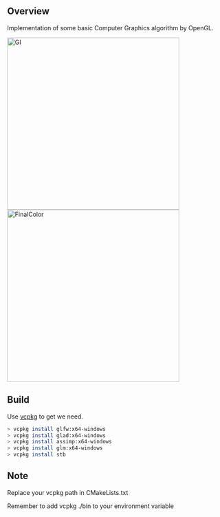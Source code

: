 ## Overview
Implementation of some basic Computer Graphics algorithm by OpenGL.

<img src="https://github.com/ArthurHsu142857/ComputerGraphicsAlgo/assets/43297470/1206033c-f277-4447-95fc-e77e65588875" alt="GI" width="400"/>
<img src="https://github.com/ArthurHsu142857/ComputerGraphicsAlgo/assets/43297470/0ab8c9e3-0ca9-4944-8d37-b2cb96c5fa36" alt="FinalColor" width="400"/>

## Build
Use [vcpkg](https://github.com/microsoft/vcpkg) to get we need.

``` sh
> vcpkg install glfw:x64-windows
> vcpkg install glad:x64-windows
> vcpkg install assimp:x64-windows
> vcpkg install glm:x64-windows
> vcpkg install stb
```
## Note
Replace your vcpkg path in CMakeLists.txt

Remember to add vcpkg ./bin to your environment variable

